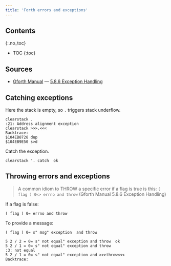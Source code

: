 ```yaml
---
title: 'Forth errors and exceptions'
---
```


## Contents
{:.no_toc}

* TOC
{:toc}

## Sources

* [Gforth Manual] — [5.8.6 Exception Handling]

[Gforth Manual]: https://www.complang.tuwien.ac.at/forth/gforth/Docs-html/
[5.8.6 Exception Handling]: https://www.complang.tuwien.ac.at/forth/gforth/Docs-html/Exception-Handling.html

## Catching exceptions

Here the stack is empty, so `.` triggers stack underflow.

```forth
clearstack . 
:21: Address alignment exception
clearstack >>>.<<<
Backtrace:
$104EB8728 dup 
$104EB9E50 s>d 
```

Catch the exception.

```forth
clearstack '. catch  ok
```

## Throwing errors and exceptions

> A common idiom to THROW a specific error if a flag is true is this:
> `( flag ) 0<> errno and throw` (Gforth Manual 5.8.6 Exception Handling)

If a flag is false:

`( flag ) 0= errno and throw`

To provide a message:

`( flag ) 0= s" msg" exception  and throw`

```forth
5 2 / 2 = 0= s" not equal" exception and throw  ok
5 2 / 1 = 0= s" not equal" exception and throw 
:3: not equal
5 2 / 1 = 0= s" not equal" exception and >>>throw<<<
Backtrace:
```